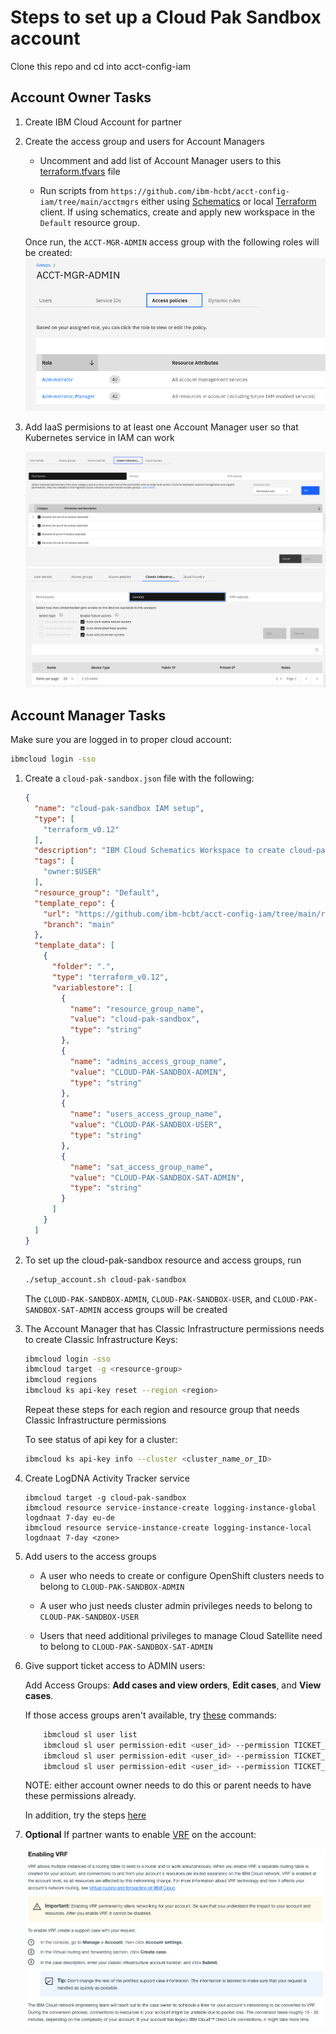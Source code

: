 # Steps to set up a Cloud Pak Sandbox account

Clone this repo and cd into acct-config-iam

## Account Owner Tasks

1. Create IBM Cloud Account for partner

2. Create the access group and users for Account Managers

    - Uncomment and add list of Account Manager users to this [terraform.tfvars](./acctmgrs/acctmgrgroup/terraform.tfvars) file
    
    - Run scripts from `https://github.com/ibm-hcbt/acct-config-iam/tree/main/acctmgrs` either using [Schematics](./README.md#run-from-a-schematics-workspace) or local [Terraform](./README.md#run-from-local-terraform-client) client. If using schematics, create and apply new workspace in the `Default` resource group.

    Once run, the `ACCT-MGR-ADMIN` access group with the following roles will be created:
    ![acct_mgr](./images/accountmgr_roles.png)

3. Add IaaS permisions to at least one Account Manager user so that Kubernetes service in IAM can work

    ![classic-infra-settings](./images/classic-infra-settings.png)
    ![classic-devices-settings](./images/classic-devices-settings.png)

## Account Manager Tasks

Make sure you are logged in to proper cloud account:

```bash
ibmcloud login -sso
```
1. Create a `cloud-pak-sandbox.json` file with the following:

   ```json
   {
     "name": "cloud-pak-sandbox IAM setup",
     "type": [
       "terraform_v0.12"
     ],
     "description": "IBM Cloud Schematics Workspace to create cloud-pak-sandbox rg and ag",
     "tags": [
       "owner:$USER"
     ],
     "resource_group": "Default",
     "template_repo": {
       "url": "https://github.com/ibm-hcbt/acct-config-iam/tree/main/randagroups",
       "branch": "main"
     },
     "template_data": [
       {
         "folder": ".",
         "type": "terraform_v0.12",
         "variablestore": [
           {
             "name": "resource_group_name",
             "value": "cloud-pak-sandbox",
             "type": "string"
           },
           {
             "name": "admins_access_group_name",
             "value": "CLOUD-PAK-SANDBOX-ADMIN",
             "type": "string"
           },
           {
             "name": "users_access_group_name",
             "value": "CLOUD-PAK-SANDBOX-USER",
             "type": "string"
           },
           {
             "name": "sat_access_group_name",
             "value": "CLOUD-PAK-SANDBOX-SAT-ADMIN",
             "type": "string"
           }
         ]
       }
     ]
   }
   ```

2. To set up the cloud-pak-sandbox resource and access groups, run

   ```bash
   ./setup_account.sh cloud-pak-sandbox
   ```

    The `CLOUD-PAK-SANDBOX-ADMIN`, `CLOUD-PAK-SANDBOX-USER`, and `CLOUD-PAK-SANDBOX-SAT-ADMIN` access groups will be created 

3. The Account Manager that has Classic Infrastructure permissions needs to create Classic Infrastructure Keys:

    ```bash
   ibmcloud login -sso
   ibmcloud target -g <resource-group>
   ibmcloud regions
   ibmcloud ks api-key reset --region <region>
    ```

    Repeat these steps for each region and resource group that needs Classic Infrastructure permissions

    To see status of api key for a cluster:

    ```bash
    ibmcloud ks api-key info --cluster <cluster_name_or_ID>
    ```
4. Create LogDNA Activity Tracker service

    ```
    ibmcloud target -g cloud-pak-sandbox
    ibmcloud resource service-instance-create logging-instance-global logdnaat 7-day eu-de
    ibmcloud resource service-instance-create logging-instance-local logdnaat 7-day <zone>
    ```

5. Add users to the access groups

    - A user who needs to create or configure OpenShift clusters needs to belong to `CLOUD-PAK-SANDBOX-ADMIN`

    - A user who just needs cluster admin privileges needs to belong to `CLOUD-PAK-SANDBOX-USER`

    - Users that need additional privileges to manage Cloud Satellite need to belong to `CLOUD-PAK-SANDBOX-SAT-ADMIN`

6. Give support ticket access to ADMIN users:

    Add Access Groups: **Add cases and view orders**, **Edit cases**, and **View cases**.

    If those access groups aren't available, try [these](https://cloud.ibm.com/docs/containers?topic=containers-access_reference#infra) commands:

    ```bash
        ibmcloud sl user list
        ibmcloud sl user permission-edit <user_id> --permission TICKET_ADD --enable true
        ibmcloud sl user permission-edit <user_id> --permission TICKET_EDIT --enable true
        ibmcloud sl user permission-edit <user_id> --permission TICKET_VIEW --enable true
    ```

    NOTE: either account owner needs to do this or parent needs to have these permissions already.

    In addition, try the steps [here](https://cloud.ibm.com/docs/openshift?topic=openshift-cs_troubleshoot_clusters#cs_totp)

7. **Optional** If partner wants to enable [VRF](https://cloud.ibm.com/docs/account?topic=account-vrf-service-endpoint) on the account:

    ![enable-vrf](./images/enable-vrf.png)

